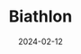 ---
title: "Biathlon"
date: 2024-02-12
draft: false
image: '/img/fourcade.jpg'
type: "sport-section"
sport: "biathlon"
---